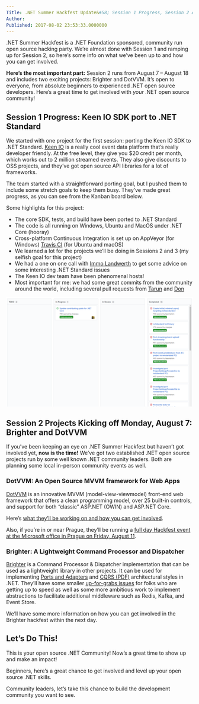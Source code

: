 ```yaml
---
Title: .NET Summer Hackfest Update&#58; Session 1 Progress, Session 2 Announcements
Author: 
Published: 2017-08-02 23:53:33.0000000
---
```

<p><p>.NET Summer Hackfest is a .NET Foundation sponsored, community run open source hacking party. We’re almost done with Session 1 and ramping up for Session 2, so here’s some info on what we’ve been up to and how you can get involved.</p><p><strong>Here’s the most important part:</strong> Session 2 runs from August 7 – August 18 and includes two exciting projects: Brighter and DotVVM. It’s open to everyone, from absolute beginners to experienced .NET open source developers. Here’s a great time to get involved with <em>your</em> .NET open source community!</p><h2>Session 1 Progress: Keen IO SDK port to .NET Standard</h2><p>We started with one project for the first session: porting the Keen IO SDK to .NET Standard. <a href="http://keen.io/">Keen IO</a> is a really cool event data platform that’s really developer friendly. At the free level, they give you $20 credit per month, which works out to 2 million streamed events. They also give discounts to OSS projects, and they’ve got open source API libraries for a lot of frameworks.</p><p>The team started with a straightforward porting goal, but I pushed them to include some stretch goals to keep them busy. They’ve made great progress, as you can see from the Kanban board below. </p><p>Some highlights for this project:</p><ul><li>The core SDK, tests, and build have been ported to .NET Standard</li><li>The code is all running on Windows, Ubuntu and MacOS under .NET Core (hooray)</li><li>Cross-platform Continuous Integration is set up on AppVeyor (for Windows) <a href="https://travis-ci.org/baumatron/keen-sdk-net">Travis CI</a> (for Ubuntu and macOS)</li><li>We learned a lot for the projects we’ll be doing in Sessions 2 and 3 (my selfish goal for this project)</li><li>We had a one on one call with <a href="https://twitter.com/terrajobst/">Immo Landwerth</a> to get some advice on some interesting .NET Standard issues</li><li>The Keen IO dev team have been phenomenal hosts!</li><li>Most important for me: we had some great commits from the community around the world, including several pull requests from <a href="https://github.com/Pothulapati">Tarun</a> and <a href="https://github.com/Donistivanov">Don</a></li></ul><p><img src="assets/posts/dotnetsummer-keen-kanban-board.png" alt="dotnetsummer keen kanban board" ></p><h2>Session 2 Projects Kicking off Monday, August 7: Brighter and DotVVM</h2><p>If you’ve been keeping an eye on .NET Summer Hackfest but haven’t got involved yet, <strong>now is the time!</strong> We’ve got two established .NET open source projects run by some well known .NET community leaders. Both are planning some local in-person community events as well.</p><h3>DotVVM: An Open Source MVVM framework for Web Apps</h3><p><a href="https://www.dotvvm.com/">DotVVM</a> is an innovative MVVM (model-view-viewmodel) front-end web framework that offers a clean programming model, over 25 built-in controls, and support for both “classic” ASP.NET (OWIN) and ASP.NET Core.</p><p>Here’s <a href="https://github.com/riganti/dotvvm/blob/master/dotnetSummer.md">what they’ll be working on and how you can get involved</a>.</p><p>Also, if you’re in or near Prague, they’ll be running a <a href="https://www.dotvvm.com/blog/23/NET-Summer-Hackfest-event-in-Prague-with-DotVVM-and-Peachpie-teams-">full day Hackfest event at the Microsoft office in Prague on Friday, August 11</a>.</p><h3>Brighter: A Lightweight Command Processor and Dispatcher</h3><p><a href="https://brightercommand.github.io/Brighter/">Brighter</a> is a Command Processor &amp; Dispatcher implementation that can be used as a lightweight library in other projects. It can be used for implementing <a href="http://alistair.cockburn.us/Hexagonal+architecture">Ports and Adapters</a> and <a href="/assets/cqrs_documents.pdf">CQRS (PDF)</a> architectural styles in .NET. They’ll have some smaller <a href="https://github.com/BrighterCommand/Brighter/issues?q=is%3Aissue+is%3Aopen+label%3Aup_for_grabs">up-for-grabs issues</a> for folks who are getting up to speed as well as some more ambitious work to implement abstractions to facilitate additional middleware such as Redis, Kafka, and Event Store. </p><p>We’ll have some more information on how you can get involved in the Brighter hackfest within the next day.</p><h2>Let’s Do This!</h2><p>This is your open source .NET Community! Now’s a great time to show up and make an impact! </p><p>Beginners, here’s a great chance to get involved and level up your open source .NET skills.</p><p>Community leaders, let’s take this chance to build the development community you want to see.</p></p>
